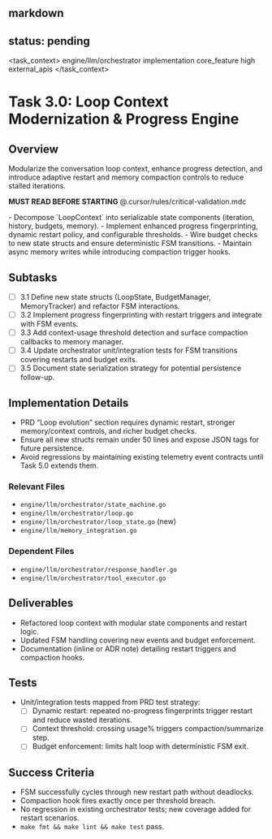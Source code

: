## markdown

## status: pending

<task_context>
<domain>engine/llm/orchestrator</domain>
<type>implementation</type>
<scope>core_feature</scope>
<complexity>high</complexity>
<dependencies>external_apis</dependencies>
</task_context>

# Task 3.0: Loop Context Modernization & Progress Engine

## Overview

Modularize the conversation loop context, enhance progress detection, and introduce adaptive restart and memory compaction controls to reduce stalled iterations.

<critical>**MUST READ BEFORE STARTING** @.cursor/rules/critical-validation.mdc</critical>

<requirements>
- Decompose `LoopContext` into serializable state components (iteration, history, budgets, memory).
- Implement enhanced progress fingerprinting, dynamic restart policy, and configurable thresholds.
- Wire budget checks to new state structs and ensure deterministic FSM transitions.
- Maintain async memory writes while introducing compaction trigger hooks.
</requirements>

## Subtasks

- [ ] 3.1 Define new state structs (LoopState, BudgetManager, MemoryTracker) and refactor FSM interactions.
- [ ] 3.2 Implement progress fingerprinting with restart triggers and integrate with FSM events.
- [ ] 3.3 Add context-usage threshold detection and surface compaction callbacks to memory manager.
- [ ] 3.4 Update orchestrator unit/integration tests for FSM transitions covering restarts and budget exits.
- [ ] 3.5 Document state serialization strategy for potential persistence follow-up.

## Implementation Details

- PRD “Loop evolution” section requires dynamic restart, stronger memory/context controls, and richer budget checks.
- Ensure all new structs remain under 50 lines and expose JSON tags for future persistence.
- Avoid regressions by maintaining existing telemetry event contracts until Task 5.0 extends them.

### Relevant Files

- `engine/llm/orchestrator/state_machine.go`
- `engine/llm/orchestrator/loop.go`
- `engine/llm/orchestrator/loop_state.go` (new)
- `engine/llm/memory_integration.go`

### Dependent Files

- `engine/llm/orchestrator/response_handler.go`
- `engine/llm/orchestrator/tool_executor.go`

## Deliverables

- Refactored loop context with modular state components and restart logic.
- Updated FSM handling covering new events and budget enforcement.
- Documentation (inline or ADR note) detailing restart triggers and compaction hooks.

## Tests

- Unit/integration tests mapped from PRD test strategy:
  - [ ] Dynamic restart: repeated no-progress fingerprints trigger restart and reduce wasted iterations.
  - [ ] Context threshold: crossing usage% triggers compaction/summarize step.
  - [ ] Budget enforcement: limits halt loop with deterministic FSM exit.

## Success Criteria

- FSM successfully cycles through new restart path without deadlocks.
- Compaction hook fires exactly once per threshold breach.
- No regression in existing orchestrator tests; new coverage added for restart scenarios.
- `make fmt && make lint && make test` pass.
